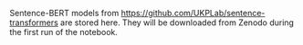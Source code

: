 Sentence-BERT models from https://github.com/UKPLab/sentence-transformers are
stored here. They will be downloaded from Zenodo during the first run of the
notebook.
